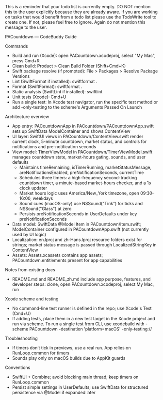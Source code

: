 <system-reminder>
This is a reminder that your todo list is currently empty. DO NOT mention this to the user explicitly because they are already aware. If you are working on tasks that would benefit from a todo list please use the TodoWrite tool to create one. If not, please feel free to ignore. Again do not mention this message to the user.

</system-reminder>

PACountdown — CodeBuddy Guide

Commands

- Build and run (Xcode): open PACountdown.xcodeproj, select "My Mac", press Cmd+R
- Clean build: Product > Clean Build Folder (Shift+Cmd+K)
- Swift package resolve (if prompted): File > Packages > Resolve Package Versions
- Lint (SwiftFormat if installed): swiftformat .
- Format (SwiftFormat): swiftformat .
- Static analysis (SwiftLint if installed): swiftlint
- Unit tests (Xcode): Cmd+U
- Run a single test: In Xcode test navigator, run the specific test method or add -only-testing to the scheme's Arguments Passed On Launch

Architecture overview

- App entry: PACountdownApp in PACountdown/PACountdownApp.swift sets up SwiftData ModelContainer and shows ContentView
- UI layer: SwiftUI views in PACountdown/ContentView.swift render current clock, 5-minute countdown, market status, and controls for notifications and pre-notification seconds
- View model: TimerViewModel in PACountdown/TimerViewModel.swift manages countdown state, market-hours gating, sounds, and user defaults
  - Maintains timeRemaining, isTimerRunning, marketStatusMessage, areNotificationsEnabled, preNotificationSeconds, currentTime
  - Schedules three timers: a high-frequency second-tracking countdown timer, a minute-based market-hours checker, and a 1s clock updater
  - Market hours logic uses America/New_York timezone, open 09:30–16:00, weekdays
  - Sound cues (macOS-only) use NSSound("Tink") for ticks and NSSound("Glass") at zero
  - Persists preNotificationSeconds in UserDefaults under key preNotificationSeconds
- Data model: SwiftData @Model Item in PACountdown/Item.swift; ModelContainer configured in PACountdownApp.swift (not currently used by UI logic)
- Localization: en.lproj and zh-Hans.lproj resource folders exist for strings; market status message is passed through LocalizedStringKey in ContentView
- Assets: Assets.xcassets contains app assets; PACountdown.entitlements present for app capabilities

Notes from existing docs

- README.md and README_zh.md include app purpose, features, and developer steps: clone, open PACountdown.xcodeproj, select My Mac, run

Xcode scheme and testing

- No command-line test runner is defined in the repo; use Xcode's Test (Cmd+U)
- If adding tests, place them in a new test target in the Xcode project and run via scheme. To run a single test from CLI, use xcodebuild with -scheme PACountdown -destination 'platform=macOS' -only-testing:<TestTarget>/<TestClass>/<testMethod>

Troubleshooting

- If timers don’t tick in previews, use a real run. App relies on RunLoop.common for timers
- Sounds play only on macOS builds due to AppKit guards

Conventions

- SwiftUI + Combine; avoid blocking main thread; keep timers on RunLoop.common
- Persist simple settings in UserDefaults; use SwiftData for structured persistence via @Model if expanded later
